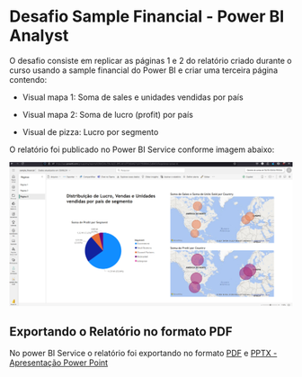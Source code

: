 # Desafio Sample Financial - Power BI Analyst

O desafio consiste em replicar as páginas 1 e 2 do relatório criado durante o curso usando a sample financial do Power BI e criar uma terceira página contendo:

  - Visual mapa 1: Soma de sales e unidades vendidas por país 

  - Visual mapa 2: Soma de lucro (profit) por país 

  - Visual de pizza: Lucro por segmento 

O relatório foi publicado no Power BI Service conforme imagem abaixo:

![Relatório Publicado](https://github.com/talitachobits/power-bi/blob/main/Sample%20Financial/service.png)

## Exportando o Relatório no formato PDF

No power BI Service o relatório foi exportando no formato [PDF](https://github.com/talitachobits/power-bi/blob/main/Sample%20Financial/sample_financial.pdf) e [PPTX - Apresentação Power Point](https://github.com/talitachobits/power-bi/blob/main/Sample%20Financial/sample_financial.pbix)
